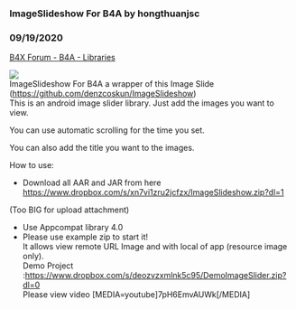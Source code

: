 ### ImageSlideshow For B4A by hongthuanjsc
### 09/19/2020
[B4X Forum - B4A - Libraries](https://www.b4x.com/android/forum/threads/122532/)

![](https://user-images.githubusercontent.com/15522554/85434507-d3b41780-b58e-11ea-9386-42741f0921ae.gif)  
ImageSlideshow For B4A a wrapper of this Image Slide (<https://github.com/denzcoskun/ImageSlideshow>)  
This is an android image slider library. Just add the images you want to view.  
  
You can use automatic scrolling for the time you set.  
  
You can also add the title you want to the images.  
  
  
How to use:  
  
- Download all AAR and JAR from here  
<https://www.dropbox.com/s/xn7vi1zru2jcfzx/ImageSlideshow.zip?dl=1>  
  
(Too BIG for upload attachment)  
- Use Appcompat library 4.0  
- Please use example zip to start it!  
It allows view remote URL Image and with local of app (resource image only).  
Demo Project :<https://www.dropbox.com/s/deozvzxmlnk5c95/DemoImageSlider.zip?dl=0>  
Please view video [MEDIA=youtube]7pH6EmvAUWk[/MEDIA]